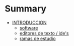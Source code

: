 # Summary

* [INTRODUCCION](README.md)
  * [software](software.md)
  * [editores de texto / ide's](editores-de-texto-ides.md)
  * [ramas de estudio](ramas-de-estudio.md)



